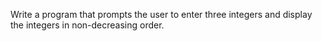 Write a program that prompts the user to enter three integers and display the integers in non-decreasing order.